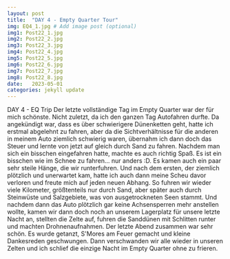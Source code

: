 ```yaml
---
layout: post
title:  "DAY 4 - Empty Quarter Tour"
img: EQ4_1.jpg # Add image post (optional)
img1: Post22_1.jpg
img2: Post22_2.jpg
img3: Post22_3.jpg
img4: Post22_4.jpg
img5: Post22_5.jpg
img6: Post22_6.jpg
img7: Post22_7.jpg
img8: Post22_8.jpg
date:   2023-05-01
categories: jekyll update
---
```


DAY 4 - EQ Trip
Der letzte vollständige Tag im Empty Quarter war der für mich schönste. Nicht zuletzt, da ich den ganzen Tag Autofahren durfte. Da angekündigt war, dass es über schwierigere Dünenketten geht, hatte ich erstmal abgelehnt zu fahren, aber da die Sichtverhältnisse für die anderen in meinem Auto ziemlich schwierig waren, übernahm ich dann doch das Steuer und lernte von jetzt auf gleich durch Sand zu fahren. Nachdem man sich ein bisschen eingefahren hatte, machte es auch richtig Spaß. Es ist ein bisschen wie im Schnee zu fahren... nur anders :D.
Es kamen auch ein paar sehr steile Hänge, die wir runterfuhren. Und nach dem ersten, der ziemlich plötzlich und unerwartet kam, hatte ich auch dann meine Scheu davor verloren und freute mich auf jeden neuen Abhang.
So fuhren wir wieder viele Kilometer, größtenteils nur durch Sand, aber später auch durch Steinwüste und Salzgebiete, was von ausgetrockneten Seen stammt.
Und nachdem dann das Auto plötzlich gar keine Achsensperren mehr anstellen wollte, kamen wir dann doch noch an unserem Lagerplatz für unsere letzte Nacht an, stellten die Zelte auf, fuhren die Sanddünen mit Schlitten runter und machten Drohnenaufnahmen.
Der letzte Abend zusammen war sehr schön. Es wurde getanzt, S'Mores am Feuer gemacht und kleine Dankesreden geschwungen.
Dann verschwanden wir alle wieder in unseren Zelten und ich schlief die einzige Nacht im Empty Quarter ohne zu frieren.
